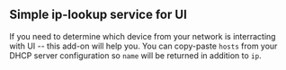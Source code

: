 ## Simple ip-lookup service for UI

If you need to determine which device from your network is interracting with UI -- this add-on will help you. 
You can copy-paste `hosts` from your DHCP server configuration so `name` will be returned in addition to `ip`.